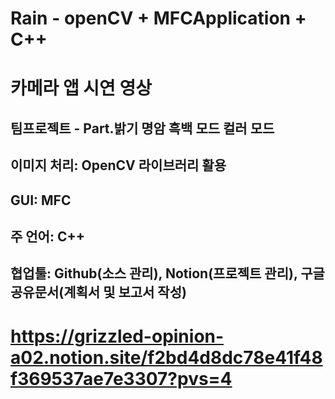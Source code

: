 # Rain - openCV + MFCApplication + C++
# 카메라 앱 시연 영상 
## 팀프로젝트 - Part.밝기 명암 흑백 모드 컬러 모드 
## 이미지 처리: OpenCV 라이브러리 활용 
## GUI: MFC 
## 주 언어: C++ 
## 협업툴: Github(소스 관리), Notion(프로젝트 관리), 구글공유문서(계획서 및 보고서 작성) 
# https://grizzled-opinion-a02.notion.site/f2bd4d8dc78e41f48f369537ae7e3307?pvs=4

